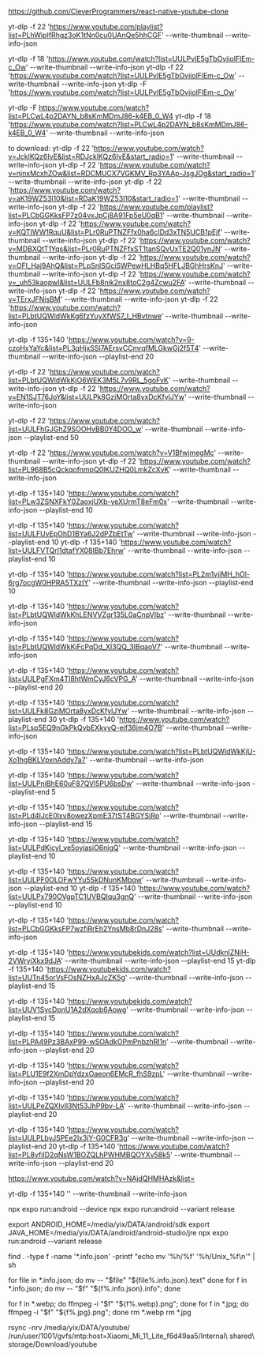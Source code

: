 https://github.com/CleverProgrammers/react-native-youtube-clone

yt-dlp -f 22 'https://www.youtube.com/playlist?list=PLhWipIfRhqz3oK1tNn0cu0UAnQe5hhCGF' --write-thumbnail --write-info-json

yt-dlp -f 18 'https://www.youtube.com/watch?list=UULPvlE5gTbOvjiolFlEm-c_Ow' --write-thumbnail --write-info-json
yt-dlp -f 22 'https://www.youtube.com/watch?list=UULPvlE5gTbOvjiolFlEm-c_Ow' --write-thumbnail --write-info-json
yt-dlp -F 'https://www.youtube.com/watch?list=UULPvlE5gTbOvjiolFlEm-c_Ow'

yt-dlp -F https://www.youtube.com/watch?list=PLCwL4p2DAYN_b8sKmMDmJ86-k4EB_0_W4
yt-dlp -f 18 'https://www.youtube.com/watch?list=PLCwL4p2DAYN_b8sKmMDmJ86-k4EB_0_W4' --write-thumbnail --write-info-json

to download:
yt-dlp -f 22 'https://www.youtube.com/watch?v=JcklKQz6IvE&list=RDJcklKQz6IvE&start_radio=1' --write-thumbnail --write-info-json
yt-dlp -f 22 'https://www.youtube.com/watch?v=njnxMcxhZOw&list=RDCMUCX7VGKMV_Rp3YAAp-JsgJOg&start_radio=1' --write-thumbnail --write-info-json
yt-dlp -f 22 'https://www.youtube.com/watch?v=aK19WZ53l10&list=RDaK19WZ53l10&start_radio=1' --write-thumbnail --write-info-json
yt-dlp -f 22 'https://www.youtube.com/playlist?list=PLCbGGKksFP7z04vxJpCj8A91Fp5eU0qB1' --write-thumbnail --write-info-json
yt-dlp -f 22 'https://www.youtube.com/watch?v=KQTIWW1RquU&list=PLr0RuPTNZFfx0ha6cIDd3xTN5UCB1pEjf' --write-thumbnail --write-info-json
yt-dlp -f 22 'https://www.youtube.com/watch?v=MDBXQtT1Yqs&list=PLr0RuPTNZFfxST1tanSQvUxTE2Q01ynJN' --write-thumbnail --write-info-json
yt-dlp -f 22 'https://www.youtube.com/watch?v=OFI_Haj9AhQ&list=PLpSnlSGciSWPewHLHBq5HFLJBGhHrsKnJ' --write-thumbnail --write-info-json
yt-dlp -f 22 'https://www.youtube.com/watch?v=_uh53kaopwI&list=UULFb8nik2nx8toC2g4Zcwu2FA' --write-thumbnail --write-info-json
yt-dlp -f 22 'https://www.youtube.com/watch?v=TErxJFNisBM' --write-thumbnail --write-info-json
yt-dlp -f 22 'https://www.youtube.com/watch?list=PLbtUQWldWkKg6fzYuyXfWS7_I_HBvtnwe' --write-thumbnail --write-info-json

yt-dlp -f 135+140 'https://www.youtube.com/watch?v=9-czoHxYaYc&list=PL3qHjxSSl7AErsvCCmrqfMLGkwGj2f5T4' --write-thumbnail --write-info-json --playlist-end 20

yt-dlp -f 22 'https://www.youtube.com/watch?list=PLbtUQWldWkKjO6WEK3M5L7v9RL_5goFvK' --write-thumbnail --write-info-json
yt-dlp -f 22 'https://www.youtube.com/watch?v=EN1SJT76JoY&list=UULPk8GzjMOrta8yxDcKfylJYw' --write-thumbnail --write-info-json

yt-dlp -f 22 'https://www.youtube.com/watch?list=UULFhGJGhZ9SOOHvBB0Y4DOO_w' --write-thumbnail --write-info-json --playlist-end 50


yt-dlp -f 22 'https://www.youtube.com/watch?v=V1BfwjmegMc' --write-thumbnail --write-info-json
yt-dlp -f 22 'https://www.youtube.com/watch?list=PL968B5cQckqofnmpQ0lKUZHQ0LmkZcXvK' --write-thumbnail --write-info-json

yt-dlp -f 135+140 'https://www.youtube.com/watch?list=PLw3ZSNXFkY0ZaoxjUXb-yeXUrmT8eFm0x' --write-thumbnail --write-info-json --playlist-end 10

yt-dlp -f 135+140 'https://www.youtube.com/watch?list=UULFUvEpOhD1BYa6J2dPZbEtTw' --write-thumbnail --write-info-json --playlist-end 10
yt-dlp -f 135+140 'https://www.youtube.com/watch?list=UULFVTQrl1dtafYX08IBb7Ehrw' --write-thumbnail --write-info-json --playlist-end 10

yt-dlp -f 135+140 'https://www.youtube.com/watch?list=PL2m1vjiMH_hOl-6rg7ocgW0HPRA5TXzIY' --write-thumbnail --write-info-json --playlist-end 10

yt-dlp -f 135+140 'https://www.youtube.com/watch?list=PLbtUQWldWkKhLENVVZgr135L0aCnpVIbz' --write-thumbnail --write-info-json

yt-dlp -f 135+140 'https://www.youtube.com/watch?list=PLbtUQWldWkKjFcPqDd_XI3QQ_3IBqaoV7' --write-thumbnail --write-info-json

yt-dlp -f 135+140 'https://www.youtube.com/watch?list=UULPgFXm4TI8htWmCyJ6cVPG_A' --write-thumbnail --write-info-json --playlist-end 20

yt-dlp -f 135+140 'https://www.youtube.com/watch?list=UULFk8GzjMOrta8yxDcKfylJYw' --write-thumbnail --write-info-json --playlist-end 30
yt-dlp -f 135+140 'https://www.youtube.com/watch?list=PLsp5EQ9nGkPkQvbEXkvyQ-ejf36jm4O7B' --write-thumbnail --write-info-json 

yt-dlp -f 135+140 'https://www.youtube.com/watch?list=PLbtUQWldWkKjU-Xo1hgBKLVpxnAddy7a7' --write-thumbnail --write-info-json

yt-dlp -f 135+140 'https://www.youtube.com/watch?list=UULPniBhE60uF87QVl5PU6bsDw' --write-thumbnail --write-info-json --playlist-end 5

yt-dlp -f 135+140 'https://www.youtube.com/watch?list=PLd4IJcE0lxv8owezXpmE37tST4BGYSiRp' --write-thumbnail --write-info-json --playlist-end 15


yt-dlp -f 135+140 'https://www.youtube.com/watch?list=UULPdKicyl_ve5oyjasiO6njgQ' --write-thumbnail --write-info-json --playlist-end 10

yt-dlp -f 135+140 'https://www.youtube.com/watch?list=UULPF0OLOFwYYu5SkDNunKMbqw' --write-thumbnail --write-info-json --playlist-end 10
yt-dlp -f 135+140 'https://www.youtube.com/watch?list=UULPx790OVgpTC1UVBQIqu3gnQ' --write-thumbnail --write-info-json --playlist-end 10

yt-dlp -f 135+140 'https://www.youtube.com/watch?list=PLCbGGKksFP7wzfiRrEh2YnsMb8rDnJ28s' --write-thumbnail --write-info-json

yt-dlp -f 135+140 'https://www.youtubekids.com/watch?list=UUdknlZNiH-2VWrvjXkx9dJA' --write-thumbnail --write-info-json --playlist-end 15
yt-dlp -f 135+140 'https://www.youtubekids.com/watch?list=UUTn45orVsFOsNZHxAJcZK5g' --write-thumbnail --write-info-json --playlist-end 15

yt-dlp -f 135+140 'https://www.youtubekids.com/watch?list=UUV1SycDpnU1A2dXqob6Aowg' --write-thumbnail --write-info-json --playlist-end 15


yt-dlp -f 135+140 'https://www.youtube.com/watch?list=PLPA49Pz3BAxP99-wSOAdkOPmPnbzhRl1n' --write-thumbnail --write-info-json --playlist-end 20

yt-dlp -f 135+140 'https://www.youtube.com/watch?list=PLU1E9f2XmDpYdzxOaeon6EMcR_fhS9zpL' --write-thumbnail --write-info-json --playlist-end 20


yt-dlp -f 135+140 'https://www.youtube.com/watch?list=UULPeZQXIvIl3Nt53JhP9bv-LA' --write-thumbnail --write-info-json --playlist-end 20


yt-dlp -f 135+140 'https://www.youtube.com/watch?list=UULPLbyJSPEe2lx3jY-G0CFR3g' --write-thumbnail --write-info-json --playlist-end 20
yt-dlp -f 135+140 'https://www.youtube.com/watch?list=PL8vfiID2qNsW1BOZQLhPWHMBQOYXv58k5' --write-thumbnail --write-info-json --playlist-end 20




https://www.youtube.com/watch?v=NAjdQHMHAzk&list=

yt-dlp -f 135+140 '' --write-thumbnail --write-info-json



 npx expo run:android --device
 npx expo run:android --variant release


export ANDROID_HOME=/media/yix/DATA/android/sdk
export JAVA_HOME=/media/yix/DATA/android/android-studio/jre
npx expo run:android --variant release


find . -type f -name '*.info.json' -printf "echo mv '%h/%f' '%h/Unix_%f\n'" | sh


for file in *.info.json; do  mv -- "$file" "${file%.info.json}.text" done
for f in *.info.json; do mv -- "$f" "${f%.info.json}.info"; done 

for f in *.webp; do ffmpeg -i "$f" "${f%.webp}.png"; done
for f in *.jpg; do ffmpeg -i "$f" "${f%.jpg}.png"; done
rm *.webp
rm *.jpg



rsync -nrv /media/yix/DATA/youtube/ /run/user/1001/gvfs/mtp\:host\=Xiaomi_Mi_11_Lite_f6d49aa5/Internal\ shared\ storage/Download/youtube